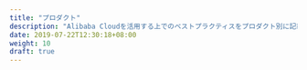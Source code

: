 ```yaml
---
title: "プロダクト"
description: "Alibaba Cloudを活用する上でのベストプラクティスをプロダクト別に記載します。"
date: 2019-07-22T12:30:18+08:00
weight: 10
draft: true
---
```

<!-- descriptionがコンテンツの前に表示されます -->

<!-- コンテンツを書くときはこの下に記載ください -->



<!-- 配下タイトル一覧がコンテンツの後に表示されます -->